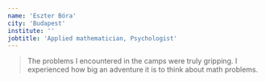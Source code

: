 ```yaml
---
name: 'Eszter Bóra'
city: 'Budapest'
institute: ''
jobtitle: 'Applied mathematician, Psychologist'
---
```


> The problems I encountered in the camps were truly gripping. I experienced how big an adventure it is to think about math problems.
